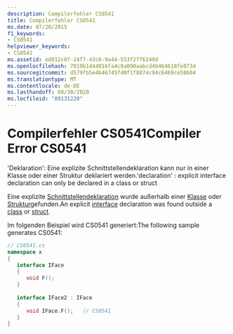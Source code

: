 ```yaml
---
description: Compilerfehler CS0541
title: Compilerfehler CS0541
ms.date: 07/20/2015
f1_keywords:
- CS0541
helpviewer_keywords:
- CS0541
ms.assetid: ed812c07-24f7-43c6-9a44-553f27f6249d
ms.openlocfilehash: 7019b1444016fa4c8a090aabcd4b464618fe873d
ms.sourcegitcommit: d579fb5e4b46745fd0f1f8874c94c6469ce58604
ms.translationtype: MT
ms.contentlocale: de-DE
ms.lasthandoff: 08/30/2020
ms.locfileid: "89131220"
---
```

# <a name="compiler-error-cs0541"></a><span data-ttu-id="1082d-103">Compilerfehler CS0541</span><span class="sxs-lookup"><span data-stu-id="1082d-103">Compiler Error CS0541</span></span>
<span data-ttu-id="1082d-104">'Deklaration': Eine explizite Schnittstellendeklaration kann nur in einer Klasse oder einer Struktur deklariert werden.</span><span class="sxs-lookup"><span data-stu-id="1082d-104">'declaration' : explicit interface declaration can only be declared in a class or struct</span></span>  
  
 <span data-ttu-id="1082d-105">Eine explizite [Schnittstellendeklaration](../language-reference/keywords/interface.md) wurde außerhalb einer [Klasse](../language-reference/keywords/class.md) oder [Struktur](../language-reference/builtin-types/struct.md)gefunden.</span><span class="sxs-lookup"><span data-stu-id="1082d-105">An explicit [interface](../language-reference/keywords/interface.md) declaration was found outside a [class](../language-reference/keywords/class.md) or [struct](../language-reference/builtin-types/struct.md).</span></span>  
  
 <span data-ttu-id="1082d-106">Im folgenden Beispiel wird CS0541 generiert:</span><span class="sxs-lookup"><span data-stu-id="1082d-106">The following sample generates CS0541:</span></span>  
  
```csharp  
// CS0541.cs  
namespace x  
{  
   interface IFace  
   {  
      void F();  
   }  
  
   interface IFace2 : IFace  
   {  
      void IFace.F();   // CS0541  
   }  
}  
```
